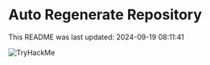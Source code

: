 # Auto Regenerate Repository

This README was last updated: 2024-09-19 08:11:41

 ![TryHackMe](https://tryhackme.com/badge/533634)